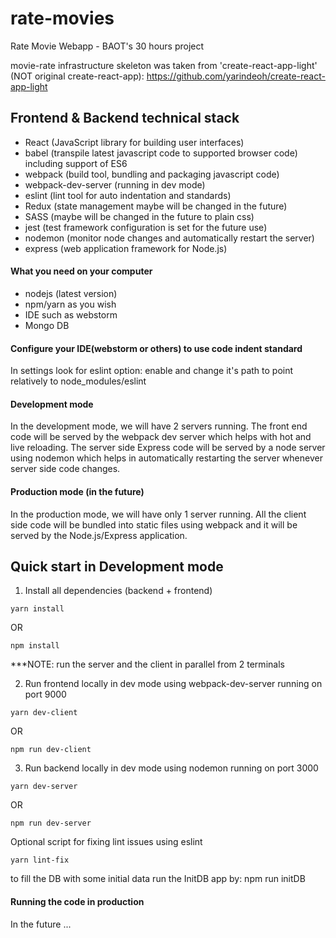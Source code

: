 # rate-movies
Rate Movie Webapp - BAOT's 30 hours project 

movie-rate infrastructure skeleton was taken from 'create-react-app-light' (NOT original create-react-app):
https://github.com/yarindeoh/create-react-app-light

## Frontend & Backend technical stack

* React (JavaScript library for building user interfaces)
* babel (transpile latest javascript code to supported browser code) including support of ES6 
* webpack (build tool, bundling and packaging javascript code) 
* webpack-dev-server (running in dev mode)
* eslint (lint tool for auto indentation and standards)
* Redux (state management maybe will be changed in the future)
* SASS (maybe will be changed in the future to plain css)
* jest (test framework configuration is set for the future use)
* nodemon (monitor node changes and automatically restart the server)
* express (web application framework for Node.js)

#### What you need on your computer 
- nodejs (latest version)
- npm/yarn as you wish
- IDE such as webstorm 
- Mongo DB

#### Configure your IDE(webstorm or others) to use code indent standard
In settings look for eslint option: enable and change it's path to point relatively to node_modules/eslint

#### Development mode
In the development mode, we will have 2 servers running. The front end code will be served by the webpack dev server which helps with hot and live reloading. The server side Express code will be served by a node server using nodemon which helps in automatically restarting the server whenever server side code changes.

#### Production mode (in the future)
In the production mode, we will have only 1 server running. All the client side code will be bundled into static files using webpack and it will be served by the Node.js/Express application.

## Quick start in Development mode
1) Install all dependencies (backend + frontend)

```
yarn install 
```
OR
```
npm install 
```

***NOTE: run the server and the client in parallel from 2 terminals


2) Run frontend locally in dev mode using webpack-dev-server running on port 9000

```
yarn dev-client
```
OR
```
npm run dev-client 
```

3) Run backend locally in dev mode using nodemon running on port 3000

```
yarn dev-server
```
OR
```
npm run dev-server 
```

Optional script for fixing  lint issues  using eslint

```
yarn lint-fix
```

to fill the DB with some initial data run the InitDB app by: npm run initDB

#### Running the code in production
In the future ...
